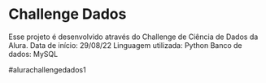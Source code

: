 # Challenge Dados
Esse projeto é desenvolvido através do Challenge de Ciência de Dados da Alura. 
Data de início: 29/08/22
Linguagem utilizada: Python 
Banco de dados: MySQL

#alurachallengedados1
